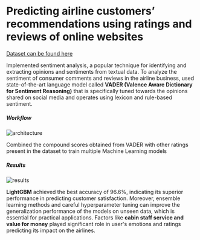 # Predicting airline customers’ recommendations using ratings and reviews of online websites
<a href="https://www.kaggle.com/datasets/khushipitroda/airline-reviews">Dataset can be found here</a>
<p>Implemented sentiment analysis, a popular technique for identifying and extracting opinions and sentiments from textual data. To analyze the sentiment of consumer 
comments and reviews in the airline business, used state-of-the-art language model called <b>VADER (Valence Aware Dictionary for Sentiment Reasoning)</b> that is specifically tuned towards the opinions shared on social media and operates using lexicon and rule-based sentiment.</p>
<h5>Workflow</h5>
<img src="https://github.com/DarkCoder999/Airline-Recommendation-Sentiment-Analysis-VADER/assets/98643503/62b3c926-c644-4232-a794-0df8fbf74960" alt="architecture" />
<p>Combined the compound scores obtained from VADER with other ratings present in the dataset to train multiple Machine Learning models</p>
<h5>Results</h5>
<img src="https://github.com/DarkCoder999/Airline-Recommendation-Sentiment-Analysis-VADER/assets/98643503/a8b89a7e-bfe0-4b3b-b84c-c6f682fc013f" alt="results" />
<p><b>LightGBM</b> achieved the best accuracy of 96.6%, indicating its superior performance in predicting customer satisfaction. Moreover, ensemble learning methods and careful hyperparameter tuning can improve the generalization performance of the models on unseen data, which is essential for practical applications. Factors like <b>cabin staff service and value for money</b> played significant role in user's emotions and ratings predicting its impact on the airlines. </p>
